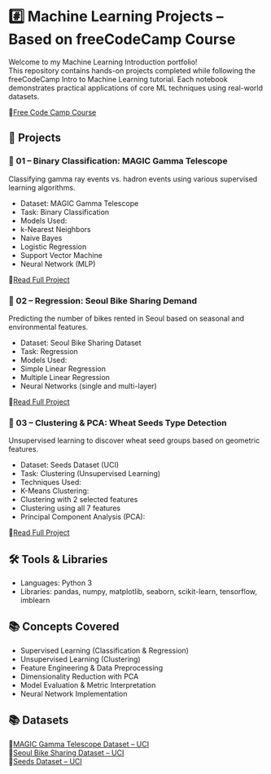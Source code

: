 # #️⃣ Machine Learning Projects – Based on freeCodeCamp Course  
Welcome to my Machine Learning Introduction portfolio!  
This repository contains hands-on projects completed while following the freeCodeCamp Intro to Machine Learning tutorial. Each notebook demonstrates practical applications of core ML techniques using real-world datasets.  
  
🔗[Free Code Camp Course](https://example.com](https://youtu.be/i_LwzRVP7bg?si=Qcf1hXkevWo1j9uc))  
  
## 📁 Projects  
### 🔹 01 – Binary Classification: MAGIC Gamma Telescope  
Classifying gamma ray events vs. hadron events using various supervised learning algorithms.  
 - Dataset: MAGIC Gamma Telescope  
 - Task: Binary Classification  
 - Models Used:  
  - k-Nearest Neighbors  
  - Naive Bayes  
  - Logistic Regression  
  - Support Vector Machine  
  - Neural Network (MLP)  
  
🔗[Read Full Project](https://github.com/mkfoudili/fcc-ml_introduction-draft/blob/main/notes/01-binary_classification.md)  
  
### 🔹 02 – Regression: Seoul Bike Sharing Demand  
Predicting the number of bikes rented in Seoul based on seasonal and environmental features.  
 - Dataset: Seoul Bike Sharing Dataset  
 - Task: Regression  
 - Models Used:  
  - Simple Linear Regression  
  - Multiple Linear Regression  
  - Neural Networks (single and multi-layer)  
  
🔗[Read Full Project](https://github.com/mkfoudili/fcc-ml_introduction-draft/blob/main/notes/02-linear_regression.md)  
  
### 🔹 03 – Clustering & PCA: Wheat Seeds Type Detection  
Unsupervised learning to discover wheat seed groups based on geometric features.  
 - Dataset: Seeds Dataset (UCI)  
 - Task: Clustering (Unsupervised Learning)  
 - Techniques Used:  
  - K-Means Clustering:  
  - Clustering with 2 selected features  
  - Clustering using all 7 features  
  - Principal Component Analysis (PCA):  
  
🔗[Read Full Project](https://github.com/mkfoudili/fcc-ml_introduction-draft/blob/main/notes/03-clustering.md)  
  
## 🛠️ Tools & Libraries  
 - Languages: Python 3  
 - Libraries: pandas, numpy, matplotlib, seaborn, scikit-learn, tensorflow, imblearn  
  
## 📚 Concepts Covered  
 - Supervised Learning (Classification & Regression)  
 - Unsupervised Learning (Clustering)  
 - Feature Engineering & Data Preprocessing  
 - Dimensionality Reduction with PCA  
 - Model Evaluation & Metric Interpretation  
 - Neural Network Implementation  
  

## 📚 Datasets  
🔗[MAGIC Gamma Telescope Dataset – UCI](https://github.com/mkfoudili/fcc-ml_introduction-draft/blob/main/notes/03-clustering.md)  
🔗[Seoul Bike Sharing Dataset – UCI](https://github.com/mkfoudili/fcc-ml_introduction-draft/blob/main/notes/03-clustering.md)  
🔗[Seeds Dataset – UCI](https://github.com/mkfoudili/fcc-ml_introduction-draft/blob/main/notes/03-clustering.md)  

